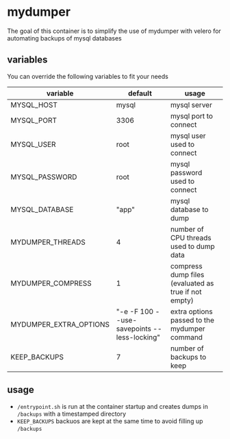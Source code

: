 # mydumper

The goal of this container is to simplify the use of mydumper with velero for automating backups of mysql databases

## variables

You can override the following variables to fit your needs

| variable               | default                                     | usage                                                |
| ---------------------- | ------------------------------------------- | ---------------------------------------------------- |
| MYSQL_HOST             | mysql                                       | mysql server                                         |
| MYSQL_PORT             | 3306                                        | mysql port to connect                                |
| MYSQL_USER             | root                                        | mysql user used to connect                           |
| MYSQL_PASSWORD         | root                                        | mysql password used to connect                       |
| MYSQL_DATABASE         | "app"                                       | mysql database to dump                               |
| MYDUMPER_THREADS       | 4                                           | number of CPU threads used to dump data              |
| MYDUMPER_COMPRESS      | 1                                           | compress dump files (evaluated as true if not empty) |
| MYDUMPER_EXTRA_OPTIONS | "-e -F 100 --use-savepoints --less-locking" | extra options passed to the mydumper command         |
| KEEP_BACKUPS           | 7                                           | number of backups to keep                            |

## usage

- `/entrypoint.sh` is run at the container startup and creates dumps in `/backups` with a timestamped directory
- `KEEP_BACKUPS` backuos are kept at the same time to avoid filling up `/backups`

